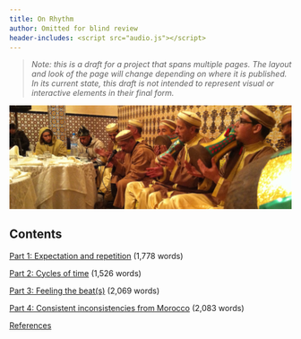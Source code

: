 ```yaml
---
title: On Rhythm
author: Omitted for blind review
header-includes: <script src="audio.js"></script>
---
```

>*Note: this is a draft for a project that spans multiple pages. The layout and look of the page will change depending on where it is published. In its current state, this draft is not intended to represent visual or interactive elements in their final form.*

![Hamadsha ensemble in a performance in 2013](./images/Hamadsha2013.jpg)

## Contents

[Part 1: Expectation and repetition](part1.html) (1,778 words)

[Part 2: Cycles of time](part2.html) (1,526 words)

[Part 3: Feeling the beat(s)](part3.html) (2,069 words)

[Part 4: Consistent inconsistencies from Morocco](part4.html) (2,083 words)

[References](references.html)

<script data-goatcounter="https://witulski.goatcounter.com/count" async src="//gc.zgo.at/count.js"></script>